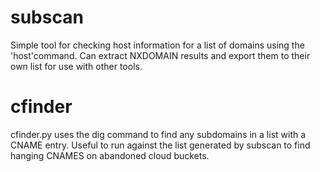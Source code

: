 # subscan
Simple tool for checking host information for a list of domains using the 'host'command.
Can extract NXDOMAIN results and export them to their own list for use with other tools.

# cfinder
cfinder.py uses the dig command to find any subdomains in a list with a CNAME entry. Useful to run against the list generated by subscan to find hanging CNAMES on abandoned cloud buckets.
